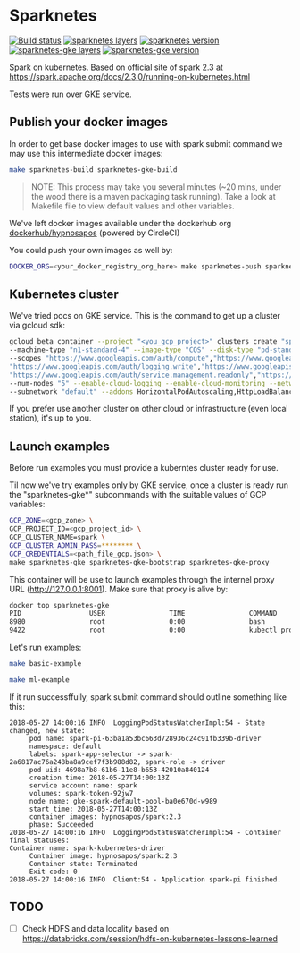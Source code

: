 # Sparknetes
[![Build status](https://circleci.com/gh/hypnosapos/sparknetes/tree/master.svg?style=svg "Build status")](https://circleci.com/gh/hypnosapos/sparknetes/tree/master)
[![sparknetes layers](https://images.microbadger.com/badges/image/hypnosapos/sparknetes.svg "sparknetes layers")](https://microbadger.com/images/hypnosapos/sparknetes)
[![sparknetes version](https://images.microbadger.com/badges/version/hypnosapos/sparknetes.svg "sparknetes version")](https://microbadger.com/images/hypnosapos/sparknetes)
[![sparknetes-gke layers](https://images.microbadger.com/badges/image/hypnosapos/sparknetes-gke.svg "sparknetes-gke layers")](https://microbadger.com/images/hypnosapos/sparknetes-gke)
[![sparknetes-gke version](https://images.microbadger.com/badges/version/hypnosapos/sparknetes-gke.svg "sparknetes-gke version")](https://microbadger.com/images/hypnosapos/sparknetes-gke)

Spark on kubernetes. Based on official site of spark 2.3 at https://spark.apache.org/docs/2.3.0/running-on-kubernetes.html

Tests were run over GKE service.

## Publish your docker images

In order to get base docker images to use with spark submit command we may use this intermediate docker images:

```bash
make sparknetes-build sparknetes-gke-build
```
> NOTE: This process may take you several minutes (~20 mins, under the wood there is a maven packaging task running). Take a look at Makefile file to view default values and other variables.

We've left docker images available under the dockerhub org [dockerhub/hypnosapos](https://hub.docker.com/r/hypnosapos/) (powered by CircleCI)

You could push your own images as well by:
```sh
DOCKER_ORG=<your_docker_registry_org_here> make sparknetes-push sparknetes-gke-push
```

## Kubernetes cluster

We've tried pocs on GKE service. This is the command to get up a cluster via gcloud sdk:
```sh
gcloud beta container --project "<you_gcp_project>" clusters create "spark" --zone "europe-west1-b" --username "admin" --cluster-version "1.8.10-gke.0" \
--machine-type "n1-standard-4" --image-type "COS" --disk-type "pd-standard" --disk-size "100" \
--scopes "https://www.googleapis.com/auth/compute","https://www.googleapis.com/auth/devstorage.read_only",\
"https://www.googleapis.com/auth/logging.write","https://www.googleapis.com/auth/monitoring","https://www.googleapis.com/auth/servicecontrol",\
"https://www.googleapis.com/auth/service.management.readonly","https://www.googleapis.com/auth/trace.append" \
--num-nodes "5" --enable-cloud-logging --enable-cloud-monitoring --network "default" \
--subnetwork "default" --addons HorizontalPodAutoscaling,HttpLoadBalancing,KubernetesDashboard --enable-autorepair
```

If you prefer use another cluster on other cloud or infrastructure (even local station), it's up to you.

## Launch examples

Before run examples you must provide a kuberntes cluster ready for use.

Til now we've try examples only by GKE service, once a cluster is ready run the "sparknetes-gke*" subcommands with the suitable values of GCP variables:

```bash
GCP_ZONE=<gcp_zone> \
GCP_PROJECT_ID=<gcp_project_id> \
GCP_CLUSTER_NAME=spark \
GCP_CLUSTER_ADMIN_PASS=******** \
GCP_CREDENTIALS=<path_file_gcp.json> \
make sparknetes-gke sparknetes-gke-bootstrap sparknetes-gke-proxy
```

This container will be use to launch examples through the internel proxy URL (http://127.0.0.1:8001). Make sure that proxy is alive by:
```sh
docker top sparknetes-gke
PID                 USER                TIME                COMMAND
8980                root                0:00                bash
9422                root                0:00                kubectl proxy
```

Let's run examples:

```bash
make basic-example
```

```bash
make ml-example
```

If it run successffully, spark submit command should outline something like this:
```
2018-05-27 14:00:16 INFO  LoggingPodStatusWatcherImpl:54 - State changed, new state:
	 pod name: spark-pi-63ba1a53bc663d728936c24c91fb339b-driver
	 namespace: default
	 labels: spark-app-selector -> spark-2a6817ac76a248ba8a9cef7f3b988d82, spark-role -> driver
	 pod uid: 4698a7b8-61b6-11e8-b653-42010a840124
	 creation time: 2018-05-27T14:00:13Z
	 service account name: spark
	 volumes: spark-token-92jw7
	 node name: gke-spark-default-pool-ba0e670d-w989
	 start time: 2018-05-27T14:00:13Z
	 container images: hypnosapos/spark:2.3
	 phase: Succeeded
2018-05-27 14:00:16 INFO  LoggingPodStatusWatcherImpl:54 - Container final statuses:
Container name: spark-kubernetes-driver
	 Container image: hypnosapos/spark:2.3
	 Container state: Terminated
	 Exit code: 0
2018-05-27 14:00:16 INFO  Client:54 - Application spark-pi finished.
```

## TODO

- [ ] Check HDFS and data locality based on https://databricks.com/session/hdfs-on-kubernetes-lessons-learned
